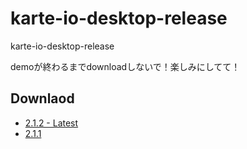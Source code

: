 # karte-io-desktop-release
karte-io-desktop-release

demoが終わるまでdownloadしないで！楽しみにしてて！

## Downlaod
- [2.1.2 - Latest](https://github.com/plaidev/karte-io-desktop-release/releases/download/untagged-a9604e979f48d0c3d264/karte-io-desktop-2.1.2.dmg)
- [2.1.1](https://github.com/plaidev/karte-io-desktop-release/releases/download/v2.1.1/karte-io-desktop-2.1.1.dmg)
